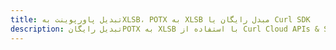 ---title: تبدیل پاورپوینت بهXLSB، POTX به XLSB مبدل رایگان یا Curl SDKdescription: تبدیل رایگانPOTX به XLSB با استفاده از Curl Cloud APIs & SDK. همچنین اسناد Microsoft PowerPoint را در Cloud ایجاد، ویرایش و رندر کنید.---